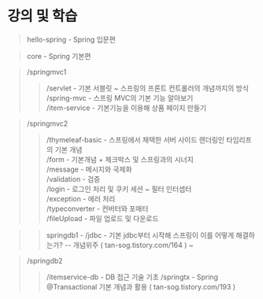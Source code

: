 <h1>강의 및 학습</h1>

> hello-spring - Spring 입문편   

> core - Spring 기본편   

> /springmvc1   
> >  /servlet - 기본 서블릿 ~ 스프링의 프론트 컨트롤러의 개념까지의 방식    
> >  /spring-mvc - 스프링 MVC의 기본 기능 알아보기   
> >  /item-service - 기본기능을 이용해 상품 페이지 만들기   

> /springmvc2   
> >  /thymeleaf-basic - 스프링에서 채택한 서버 사이드 렌더링인 타임리프의 기본 개념   
> >  /form - 기본개념 + 체크박스 및 스프링과의 시너지   
> >  /message - 메시지와 국제화   
> >  /validation - 검증   
> >  /login - 로그인 처리 및 쿠키 세션 ~ 필터 인터셉터   
> >  /exception - 에러 처리   
> >  /typeconverter - 컨버터와 포매터   
> >  /fileUpload - 파일 업로드 및 다운로드   

> >  springdb1 - /jdbc - 기본 jdbc부터 시작해 스프링이 이를 어떻게 해결하는가? -- 개념위주 ( tan-sog.tistory.com/164 ) ~   
  
> /springdb2
> >  /itemservice-db - DB 접근 기술 기초
> >  /springtx - Spring @Transactional 기본 개념과 활용 ( tan-sog.tistory.com/193 ) 
    

